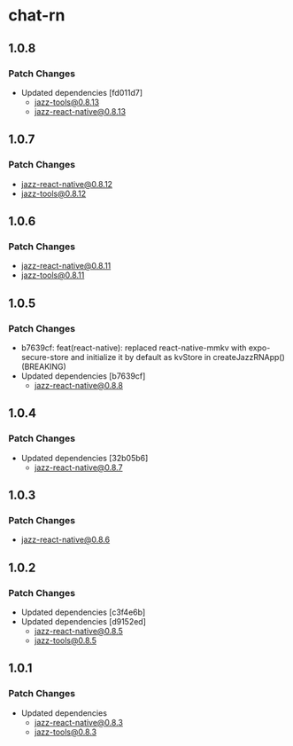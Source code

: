 # chat-rn

## 1.0.8

### Patch Changes

-   Updated dependencies [fd011d7]
    -   jazz-tools@0.8.13
    -   jazz-react-native@0.8.13

## 1.0.7

### Patch Changes

-   jazz-react-native@0.8.12
-   jazz-tools@0.8.12

## 1.0.6

### Patch Changes

-   jazz-react-native@0.8.11
-   jazz-tools@0.8.11

## 1.0.5

### Patch Changes

-   b7639cf: feat(react-native): replaced react-native-mmkv with expo-secure-store and initialize it by default as kvStore in createJazzRNApp() (BREAKING)
-   Updated dependencies [b7639cf]
    -   jazz-react-native@0.8.8

## 1.0.4

### Patch Changes

-   Updated dependencies [32b05b6]
    -   jazz-react-native@0.8.7

## 1.0.3

### Patch Changes

-   jazz-react-native@0.8.6

## 1.0.2

### Patch Changes

-   Updated dependencies [c3f4e6b]
-   Updated dependencies [d9152ed]
    -   jazz-react-native@0.8.5
    -   jazz-tools@0.8.5

## 1.0.1

### Patch Changes

-   Updated dependencies
    -   jazz-react-native@0.8.3
    -   jazz-tools@0.8.3
